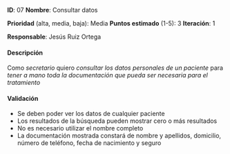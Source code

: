 **ID**: 07
**Nombre**: Consultar datos

**Prioridad** (alta, media, baja): Media
**Puntos estimado** (1-5): 3
**Iteración**: 1

**Responsable**: Jesús Ruiz Ortega

#### Descripción

Como *secretario* quiero *consultar los datos personales de un paciente* para *tener a mano toda la documentación que pueda ser necesaria para el tratamiento*

#### Validación

* Se deben poder ver los datos de cualquier paciente
* Los resultados de la búsqueda pueden mostrar cero o más resultados
* No es necesario utilizar el nombre completo
* La documentación mostrada constará de nombre y apellidos, domicilio, número de teléfono, fecha de nacimiento y seguro
